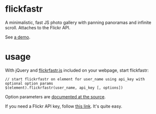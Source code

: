 flickfastr
=========

A minimalistic, fast JS photo gallery with panning panoramas and infinite scroll. Attaches to the Flickr API.

See [a demo](http://shuw.github.com/photos).

usage
=========

With jQuery and [flickrfastr.js](https://github.com/shuw/flickfastr/blob/master/flickfastr.js) included on your webpage, start flickfastr:

    // start flickrfastr on element for user_name using api_key with optional option params
    $(element).flickrfastr(user_name, api_key [, options])

Option parameters are [documented at the source](https://github.com/shuw/flickfastr/blob/master/flickfastr.js#L5).

If you need a Flickr API key, follow [this link](http://www.flickr.com/services/apps/create/apply). It's quite easy.